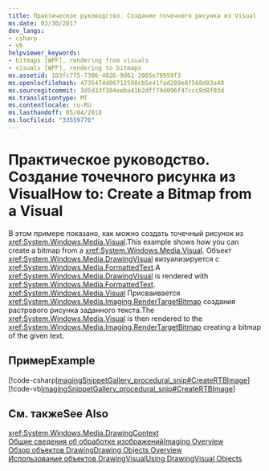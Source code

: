 ```yaml
---
title: Практическое руководство. Создание точечного рисунка из Visual
ms.date: 03/30/2017
dev_langs:
- csharp
- vb
helpviewer_keywords:
- bitmaps [WPF], rendering from visuals
- visuals [WPF], rendering to bitmaps
ms.assetid: 103fc7f5-7306-4026-9d61-2005e79959f3
ms.openlocfilehash: 4735474d00712598cb5e41fad289e8f568d83a48
ms.sourcegitcommit: 3d5d33f384eeba41b2dff79d096f47ccc8d8f03d
ms.translationtype: MT
ms.contentlocale: ru-RU
ms.lasthandoff: 05/04/2018
ms.locfileid: "33559770"
---
```

# <a name="how-to-create-a-bitmap-from-a-visual"></a><span data-ttu-id="0b666-102">Практическое руководство. Создание точечного рисунка из Visual</span><span class="sxs-lookup"><span data-stu-id="0b666-102">How to: Create a Bitmap from a Visual</span></span>
<span data-ttu-id="0b666-103">В этом примере показано, как можно создать точечный рисунок из <xref:System.Windows.Media.Visual>.</span><span class="sxs-lookup"><span data-stu-id="0b666-103">This example shows how you can create a bitmap from a <xref:System.Windows.Media.Visual>.</span></span> <span data-ttu-id="0b666-104">Объект <xref:System.Windows.Media.DrawingVisual> визуализируется с <xref:System.Windows.Media.FormattedText>.</span><span class="sxs-lookup"><span data-stu-id="0b666-104">A <xref:System.Windows.Media.DrawingVisual> is rendered with <xref:System.Windows.Media.FormattedText>.</span></span> <span data-ttu-id="0b666-105"><xref:System.Windows.Media.Visual> Присваивается <xref:System.Windows.Media.Imaging.RenderTargetBitmap> создания растрового рисунка заданного текста.</span><span class="sxs-lookup"><span data-stu-id="0b666-105">The <xref:System.Windows.Media.Visual> is then rendered to the <xref:System.Windows.Media.Imaging.RenderTargetBitmap> creating a bitmap of the given text.</span></span>  
  
## <a name="example"></a><span data-ttu-id="0b666-106">Пример</span><span class="sxs-lookup"><span data-stu-id="0b666-106">Example</span></span>  
 [!code-csharp[ImagingSnippetGallery_procedural_snip#CreateRTBImage](../../../../samples/snippets/csharp/VS_Snippets_Wpf/ImagingSnippetGallery_procedural_snip/CSharp/RenderTargetBitmapExample.cs#creatertbimage)]
 [!code-vb[ImagingSnippetGallery_procedural_snip#CreateRTBImage](../../../../samples/snippets/visualbasic/VS_Snippets_Wpf/ImagingSnippetGallery_procedural_snip/VB/RenderTargetBitmapExample.vb#creatertbimage)]  
  
## <a name="see-also"></a><span data-ttu-id="0b666-107">См. также</span><span class="sxs-lookup"><span data-stu-id="0b666-107">See Also</span></span>  
 <xref:System.Windows.Media.DrawingContext>  
 [<span data-ttu-id="0b666-108">Общие сведения об обработке изображений</span><span class="sxs-lookup"><span data-stu-id="0b666-108">Imaging Overview</span></span>](../../../../docs/framework/wpf/graphics-multimedia/imaging-overview.md)  
 [<span data-ttu-id="0b666-109">Обзор объектов Drawing</span><span class="sxs-lookup"><span data-stu-id="0b666-109">Drawing Objects Overview</span></span>](../../../../docs/framework/wpf/graphics-multimedia/drawing-objects-overview.md)  
 [<span data-ttu-id="0b666-110">Использование объектов DrawingVisual</span><span class="sxs-lookup"><span data-stu-id="0b666-110">Using DrawingVisual Objects</span></span>](../../../../docs/framework/wpf/graphics-multimedia/using-drawingvisual-objects.md)
